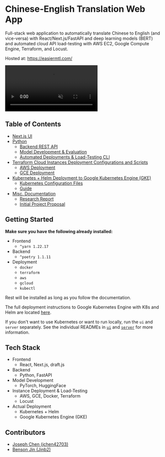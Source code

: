 # Chinese-English Translation Web App

Full-stack web application to automatically translate Chinese to English (and vice-versa) with React/Next.js/FastAPI and deep learning models (BERT) and automated cloud API load-testing with AWS EC2, Google Compute Engine, Terraform, and Locust.

Hosted at: https://easiermtl.com/

<video autoPlay={true} loop={true} muted={true} playsInline={true}><source src="./docs/videos/easiermtl_demo.mp4" type="video/mp4" /></video>

## Table of Contents

- [Next.js UI](./ui)
- [Python](./server)
  - [Backend REST API](./server/README.md)
  - [Model Development & Evaluation](https://github.com/EasierMTL/asian_mtl)
  - [Automated Deployments & Load-Testing CLI](./server/loadtest_cli)
- [Terraform Cloud Instances Deployment Configurations and Scripts](./deploy)
  - [AWS Deployment](./deploy/aws)
  - [GCE Deployment](./deploy/gce)
- [Kubernetes + Helm Deployment to Google Kubernetes Engine (GKE)](./deploy/KUBERNETES.md)
  - [Kubernetes Configuration Files](./deploy/k8s)
  - [Guide](./deploy/KUBERNETES.md)
- [Misc. Documentation](./docs)
  - [Research Report](./docs/final_report.md)
  - [Initial Project Proposal](./docs/proposal.md)

## Getting Started

**Make sure you have the following already installed:**

- Frontend
  - `^yarn 1.22.17`
- Backend
  - `^poetry 1.1.11`
- Deployment
  - `docker`
  - `terraform`
  - `aws`
  - `gcloud`
  - `kubectl`

Rest will be installed as long as you follow the documentation.

The full deployment instructions to Google Kubernetes Engine with K8s and Helm are located [here](./deploy/KUBERNETES.md).

If you don't want to use Kubernetes or want to run locally, run the `ui` and `server` separately. See the individual READMEs in [`ui`](./ui) and [`server`](./server) for more information.

## Tech Stack

- Frontend
  - React, Next.js, draft.js
- Backend
  - Python, FastAPI
- Model Development
  - PyTorch, HuggingFace
- Instance Deployment & Load-Testing
  - AWS, GCE, Docker, Terraform
  - Locust
- Actual Deployment
  - Kubernetes + Helm
  - Google Kubernetes Engine (GKE)

## Contributors

- [Joseph Chen (jchen42703)](https://github.com/jchen42703/)
- [Benson Jin (Jinb2)](https://github.com/Jinb2)
